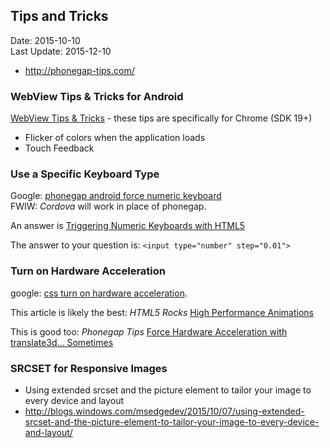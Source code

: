 ## Tips and Tricks ##
Date: 2015-10-10<br>
Last Update: 2015-12-10

* http://phonegap-tips.com/

### WebView Tips & Tricks for Android ###

[WebView Tips & Tricks](https://developer.chrome.com/multidevice/webview/tipsandtricks) - these tips are specifically for Chrome (SDK 19+)

- Flicker of colors when the application loads
- Touch Feedback

### Use a Specific Keyboard Type ###

Google: [phonegap android force numeric keyboard](https://www.google.com/search?q=phonegap+android+force+numeric+keyboard)<br>
FWIW: *Cordova* will work in place of phonegap.

An answer is [Triggering Numeric Keyboards with HTML5](http://blog.pamelafox.org/2012/05/triggering-numeric-keyboards-with-html5.html)

The answer to your question is: `<input type="number" step="0.01">`


### Turn on Hardware Acceleration ###
google: [css turn on hardware acceleration](https://www.google.com/search?q=css+turn+on+hardware+acceleration).

This article is likely the best: *HTML5 Rocks* [High Performance Animations](http://www.html5rocks.com/en/tutorials/speed/high-performance-animations/)

This is good too: *Phonegap Tips* [Force Hardware Acceleration with translate3d... Sometimes](http://phonegap-tips.com/articles/force-hardware-acceleration-with-translate3d-sometimes.html)

### SRCSET for Responsive Images ###

* Using extended srcset and the picture element to tailor your image to every device and layout
* http://blogs.windows.com/msedgedev/2015/10/07/using-extended-srcset-and-the-picture-element-to-tailor-your-image-to-every-device-and-layout/